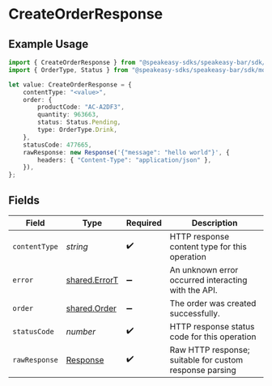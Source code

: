 # CreateOrderResponse

## Example Usage

```typescript
import { CreateOrderResponse } from "@speakeasy-sdks/speakeasy-bar/sdk/models/operations";
import { OrderType, Status } from "@speakeasy-sdks/speakeasy-bar/sdk/models/shared";

let value: CreateOrderResponse = {
    contentType: "<value>",
    order: {
        productCode: "AC-A2DF3",
        quantity: 963663,
        status: Status.Pending,
        type: OrderType.Drink,
    },
    statusCode: 477665,
    rawResponse: new Response('{"message": "hello world"}', {
        headers: { "Content-Type": "application/json" },
    }),
};
```

## Fields

| Field                                                                 | Type                                                                  | Required                                                              | Description                                                           |
| --------------------------------------------------------------------- | --------------------------------------------------------------------- | --------------------------------------------------------------------- | --------------------------------------------------------------------- |
| `contentType`                                                         | *string*                                                              | :heavy_check_mark:                                                    | HTTP response content type for this operation                         |
| `error`                                                               | [shared.ErrorT](../../../sdk/models/shared/errort.md)                 | :heavy_minus_sign:                                                    | An unknown error occurred interacting with the API.                   |
| `order`                                                               | [shared.Order](../../../sdk/models/shared/order.md)                   | :heavy_minus_sign:                                                    | The order was created successfully.                                   |
| `statusCode`                                                          | *number*                                                              | :heavy_check_mark:                                                    | HTTP response status code for this operation                          |
| `rawResponse`                                                         | [Response](https://developer.mozilla.org/en-US/docs/Web/API/Response) | :heavy_check_mark:                                                    | Raw HTTP response; suitable for custom response parsing               |